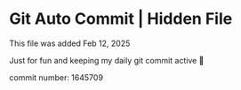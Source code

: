 # Git Auto Commit | Hidden File

This file was added Feb 12, 2025

Just for fun and keeping my daily git commit active 🤪

commit number: 1645709
